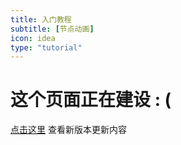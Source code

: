 ```yaml
---
title: 入门教程
subtitle: [节点动画]
icon: idea
type: "tutorial"
---
```

# 这个页面正在建设 : (
    
[点击这里](/2018/05/25/easy2d-release-2-0-0-beta7/) 查看新版本更新内容

<!--
## 什么是动画

直接修改节点的属性会立即生效，体现不出时间的概念，也没有渐变的效果。想让一个精灵执行一段连贯的动画，需要用到 Action 动画类。

动画分为普通动画和组合动画。普通动画是执行一段时间，达到一种效果，组合动画是普通动画的组合。

目前普通动画有：

- `ActionMoveTo` （在一段时间内移动到指定位置）
- `ActionMoveBy` （在一段时间内移动到相对于当前位置的某个位置）
- `ActionScaleTo` （在一段时间内缩放到指定大小）
- `ActionScaleBy` （在一段时间内缩放到相对于当前大小的某个大小）
- `ActionOpacityTo` （在一段时间内透明度渐变到指定值）
- `ActionOpacityBy` （在一段时间内透明度渐变到相对于当前透明度的某个值）
- `ActionFadeIn` （在一段时间内透明度渐变到完全显示）
- `ActionFadeOut` （在一段时间内透明度渐变到完全消失）
- `ActionRotateTo` （在一段时间内旋转到到指定角度）
- `ActionRotateBy` （在一段时间内旋转到相对于当前角度的某个角度）
- `ActionDelay` （等待一段时间）
- `Animation` （帧动画，只有 Sprite 可以执行该动画）
- `ActionCallback` （立即执行指定的回调函数）

组合动画有：

- `ActionTwo` （组合两个动画）
- `ActionSequence` （组合多个动画，按顺序执行）
- `ActionLoop` （将一个动画循环执行，默认无限循环，也可以指定循环次数）

<div class="ui info message"><div class="header">Tips </div>
Action 不是节点，它只是描述了节点需要执行的动画的过程。
</div>

## 动画使用方法

- [位移动画](/tutorial/action/move.html)
- [透明度渐变动画](/tutorial/action/opacity.html)
- [缩放动画](/tutorial/action/scale.html)
- [旋转动画](/tutorial/action/rotate.html)
- [帧动画](/tutorial/action/animation.html)
- [在动画中执行函数](/tutorial/action/callback.html)
- [动画中的延时](/tutorial/action/delay.html)
- [组合两个动画](/tutorial/action/two-actions.html)
- [顺序执行多个动画](/tutorial/action/sequence.html)
- [循环执行动画](/tutorial/action/loop.html)
- [动画的停止、暂停和继续](/tutorial/action/start-pause-resume.html)
- [动画的克隆](/tutorial/action/clone.html)

-->